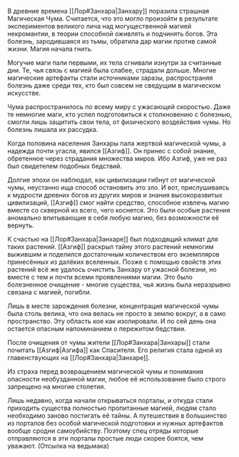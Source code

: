 В древние времена [[Лор#Занхара|Занхару]] поразила страшная Магическая Чума. 
Считается, что это могло произойти в результате экспериментов великого лича над могущественной магией некромантии, в теории способной оживлять и подчинять богов.
Эта болезнь, зародившаяся из тьмы, обратила дар магии против самой жизни. Магия начала гнить.

Могучие маги пали первыми, их тела сгнивали изнутри за считанные дни. Те, чья связь с магией была слабее, страдали дольше.
Многие магические артефакты стали источниками заразы, распространяя болезнь даже среди тех, кто был совсем не сведущим в магическом искусстве.

Чума распространилось по всему миру с ужасающей скоростью. Даже те немногие маги, кто успел подготовиться к столкновению с болезнью, смогли лишь защитить свои тела, от физического воздействия чумы. Но болезнь лишала их рассудка.

Когда половина населения Занхары пала жертвой магической чумы, а надежда почти угасла, явился [[Азгиф]]. Он принес с собой знание, обретенное через страдания множества миров. Ибо Азгиф, уже не раз был свидетелем подобных бедствий. 

Долгие эпохи он наблюдал, как цивилизации гибнут от магической чумы, неустанно ища способ остановить это зло.
И вот, прислушиваясь к мудрости древних богов из других миров и знания высокоразвитых цивилизаций, [[Азгиф]] смог найти средство, способное извлечь магию вместе со скверной из всего, чего коснется. Это были особые растения аномально впитывающие в себя любую магию, без возможности её вернуть.

К счастью на [[Лор#Занхара|Занхаре]] был подходящий климат для таких растений. [[Азгиф]] раскрыл тайну этого растений немногим выжившим и поделился достаточным количеством его экземпляров принесённых из далёких вселенных. Позже с помощью свойств этих растений всё же удалось очистить Занхару от ужасной болезни, но вместе с тем и почти всеми проявлениями магии. Это было болезненное очищение - многие существа, чья жизнь была неразрывно связана с магией, погибли. 

Лишь в месте зарождения болезни, концентрация магической чумы была столь велика, что она велась не просто в землю вокруг, а в само пространство. Эту область кое как изолировали. И по сей день она остается опасным напоминанием о пережитом бедствии.

После очищения от чумы жители [[Лор#Занхара|Занхары]] стали почитать [[Азгиф|Азгифа]] как Спасителя. Его религия стала одной из главенствующих на [[Лор#Занхара|Занхаре]].

Из страха перед возвращением магической чумы и понимания опасности необузданной магии, любое её использование было строго запрещено на многие столетия.

Лишь недавно, когда начали открываться порталы, и откуда стали приходить существа полностью пропитанные магией, людям стало необходимо заново постигать её тайны.
А путешествия в большинство из порталов без особой магической подготовки и нужных артефактов вообще сродни самоубийству. Поэтому спец отряды которые отправляются в эти порталы простые люди скорее боятся, чем уважают. (Отсылка на ведьмака)